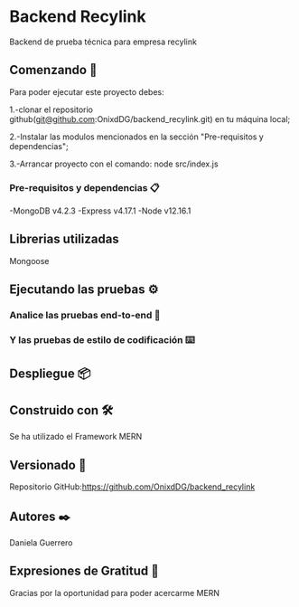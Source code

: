 # Backend Recylink

Backend de prueba técnica para empresa recylink


## Comenzando 🚀

Para poder ejecutar este proyecto debes: 

1.-clonar el repositorio github(git@github.com:OnixdDG/backend_recylink.git) en tu máquina local; 

2.-Instalar las modulos mencionados en la sección "Pre-requisitos y dependencias"; 

3.-Arrancar proyecto con el comando:  node src/index.js  

### Pre-requisitos y dependencias 📋
-MongoDB v4.2.3
-Express v4.17.1
-Node v12.16.1

## Librerias utilizadas
Mongoose

## Ejecutando las pruebas ⚙️



### Analice las pruebas end-to-end 🔩




### Y las pruebas de estilo de codificación ⌨️


## Despliegue 📦


## Construido con 🛠️

Se ha utilizado el Framework MERN

## Versionado 📌

Repositorio GitHub:https://github.com/OnixdDG/backend_recylink

## Autores ✒️

Daniela Guerrero


## Expresiones de Gratitud 🎁

Gracias por la oportunidad para poder acercarme  MERN


